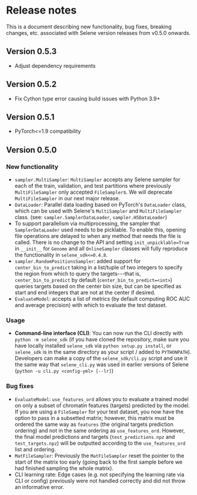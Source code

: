 # Release notes 

This is a document describing new functionality, bug fixes, breaking changes, etc. associated with Selene version releases from v0.5.0 onwards. 

## Version 0.5.3
- Adjust dependency requirements 

## Version 0.5.2
- Fix Cython type error causing build issues with Python 3.9+

## Version 0.5.1
- PyTorch<=1.9 compatibility 

## Version 0.5.0

### New functionality
- `sampler.MultiSampler`: `MultiSampler` accepts any Selene sampler for each of the train, validation, and test partitions where previously `MultiFileSampler` only accepted `FileSampler`s. We will deprecate `MultiFileSampler` in our next major release. 
- `DataLoader`: Parallel data loading based on PyTorch's `DataLoader` class, which can be used with Selene's `MultiSampler` and `MultiFileSampler` class. (see: `sampler.SamplerDataLoader`, `sampler.H5DataLoader`) 
- To support parallelism via multiprocessing, the sampler that `SamplerDataLoader` used needs to be picklable. To enable this, opening file operations are delayed to when any method that needs the file is called. There is no change to the API and setting `init_unpicklable=True` in `__init__` for `Genome` and all `OnlineSampler` classes will fully reproduce the functionality in `selene_sdk<=0.4.8`. 
- `sampler.RandomPositionsSampler`: added support for `center_bin_to_predict` taking in a list/tuple of two integers to specify the region from which to query the targets---that is, `center_bin_to_predict` by default (`center_bin_to_predict=<int>`) queries targets based on the center bin size, but can be specified as start and end integers that are not at the center if desired. 
- `EvaluateModel`: accepts a list of metrics (by default computing ROC AUC and average precision) with which to evaluate the test dataset. 

### Usage
- **Command-line interface (CLI)**: You can now run the CLI directly with `python -m selene_sdk` (if you have cloned the repository, make sure you have locally installed `selene_sdk` via `python setup.py install`, or `selene_sdk` is in the same directory as your script / added to `PYTHONPATH`). Developers can make a copy of the `selene_sdk/cli.py` script and use it the same way that `selene_cli.py` was used in earlier versions of Selene (`python -u cli.py <config-yml> [--lr]`) 

### Bug fixes
- `EvaluateModel`: `use_features_ord` allows you to evaluate a trained model on only a subset of chromatin features (targets) predicted by the model. If you are using a `FileSampler` for your test dataset, you now have the option to pass in a subsetted matrix; however, this matrix must be ordered the same way as `features` (the original targets prediction ordering) and not in the same ordering as `use_features_ord`. However, the final model predictions and targets
  (`test_predictions.npz` and `test_targets.npz`) will be outputted according to the `use_features_ord` list and ordering.
- `MatFileSampler`: Previously the `MatFileSampler` reset the pointer to the start of the matrix too early (going back to the first sample before we had finished sampling the whole matrix). 
- CLI learning rate: Edge cases (e.g. not specifying the learning rate via CLI or config) previously were not handled correctly and did not throw an informative error. 
